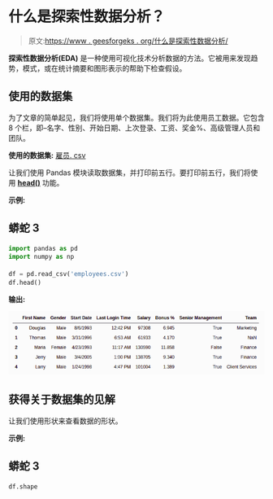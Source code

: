 # 什么是探索性数据分析？

> 原文:[https://www . geesforgeks . org/什么是探索性数据分析/](https://www.geeksforgeeks.org/what-is-exploratory-data-analysis/)

**探索性数据分析(EDA)** 是一种使用可视化技术分析数据的方法。它被用来发现趋势，模式，或在统计摘要和图形表示的帮助下检查假设。

## 使用的数据集

为了文章的简单起见，我们将使用单个数据集。我们将为此使用员工数据。它包含 8 个栏，即–名字、性别、开始日期、上次登录、工资、奖金%、高级管理人员和团队。

**使用的数据集:** [雇员. csv](https://media.geeksforgeeks.org/wp-content/uploads/employees.csv)

让我们使用 Pandas 模块读取数据集，并打印前五行。要打印前五行，我们将使用 [**head()**](https://www.geeksforgeeks.org/python-pandas-dataframe-series-head-method/) 功能。

**示例:**

## 蟒蛇 3

```py
import pandas as pd
import numpy as np

df = pd.read_csv('employees.csv')
df.head()
```

**输出:**

![EDA read csv](img/eb71f1d924898b5923b5896f7c9ec6c1.png)

## 获得关于数据集的见解

让我们使用形状来查看数据的形状。

**示例:**

## 蟒蛇 3

```py
df.shape
```